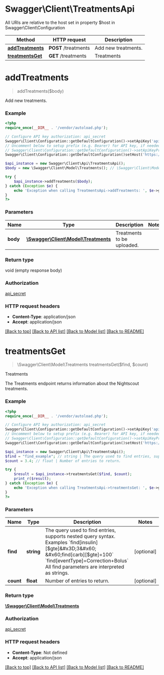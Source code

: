 # Swagger\Client\TreatmentsApi

All URIs are relative to the host set in property $host in Swagger\Client\Configuration

Method | HTTP request | Description
------------- | ------------- | -------------
[**addTreatments**](TreatmentsApi.md#addTreatments) | **POST** /treatments | Add new treatments.
[**treatmentsGet**](TreatmentsApi.md#treatmentsGet) | **GET** /treatments | Treatments


# **addTreatments**
> addTreatments($body)

Add new treatments.



### Example
```php
<?php
require_once(__DIR__ . '/vendor/autoload.php');

// Configure API key authorization: api_secret
Swagger\Client\Configuration::getDefaultConfiguration()->setApiKey('api_secret', 'YOUR_API_KEY');
// Uncomment below to setup prefix (e.g. Bearer) for API key, if needed
// Swagger\Client\Configuration::getDefaultConfiguration()->setApiKeyPrefix('api_secret', 'Bearer');
Swagger\Client\Configuration::getDefaultConfiguration()setHost('https://{YOUR_NS_SITE}/api/v1');

$api_instance = new Swagger\Client\Api\TreatmentsApi();
$body = new \Swagger\Client\Model\Treatments(); // \Swagger\Client\Model\Treatments | Treatments to be uploaded.

try {
    $api_instance->addTreatments($body);
} catch (Exception $e) {
    echo 'Exception when calling TreatmentsApi->addTreatments: ', $e->getMessage(), PHP_EOL;
}
?>
```

### Parameters

Name | Type | Description  | Notes
------------- | ------------- | ------------- | -------------
 **body** | [**\Swagger\Client\Model\Treatments**](../Model/\Swagger\Client\Model\Treatments.md)| Treatments to be uploaded. |

### Return type

void (empty response body)

### Authorization

[api_secret](../../README.md#api_secret)

### HTTP request headers

 - **Content-Type**: application/json
 - **Accept**: application/json

[[Back to top]](#) [[Back to API list]](../../README.md#documentation-for-api-endpoints) [[Back to Model list]](../../README.md#documentation-for-models) [[Back to README]](../../README.md)

# **treatmentsGet**
> \Swagger\Client\Model\Treatments treatmentsGet($find, $count)

Treatments

The Treatments endpoint returns information about the Nightscout treatments.

### Example
```php
<?php
require_once(__DIR__ . '/vendor/autoload.php');

// Configure API key authorization: api_secret
Swagger\Client\Configuration::getDefaultConfiguration()->setApiKey('api_secret', 'YOUR_API_KEY');
// Uncomment below to setup prefix (e.g. Bearer) for API key, if needed
// Swagger\Client\Configuration::getDefaultConfiguration()->setApiKeyPrefix('api_secret', 'Bearer');
Swagger\Client\Configuration::getDefaultConfiguration()setHost('https://{YOUR_NS_SITE}/api/v1');

$api_instance = new Swagger\Client\Api\TreatmentsApi();
$find = "find_example"; // string | The query used to find entries, supports nested query syntax.  Examples `find[insulin][$gte]=3` `find[carb][$gte]=100` `find[eventType]=Correction+Bolus` All find parameters are interpreted as strings.
$count = 3.4; // float | Number of entries to return.

try {
    $result = $api_instance->treatmentsGet($find, $count);
    print_r($result);
} catch (Exception $e) {
    echo 'Exception when calling TreatmentsApi->treatmentsGet: ', $e->getMessage(), PHP_EOL;
}
?>
```

### Parameters

Name | Type | Description  | Notes
------------- | ------------- | ------------- | -------------
 **find** | **string**| The query used to find entries, supports nested query syntax.  Examples &#x60;find[insulin][$gte]&#x3D;3&#x60; &#x60;find[carb][$gte]&#x3D;100&#x60; &#x60;find[eventType]&#x3D;Correction+Bolus&#x60; All find parameters are interpreted as strings. | [optional]
 **count** | **float**| Number of entries to return. | [optional]

### Return type

[**\Swagger\Client\Model\Treatments**](../Model/Treatments.md)

### Authorization

[api_secret](../../README.md#api_secret)

### HTTP request headers

 - **Content-Type**: Not defined
 - **Accept**: application/json

[[Back to top]](#) [[Back to API list]](../../README.md#documentation-for-api-endpoints) [[Back to Model list]](../../README.md#documentation-for-models) [[Back to README]](../../README.md)

